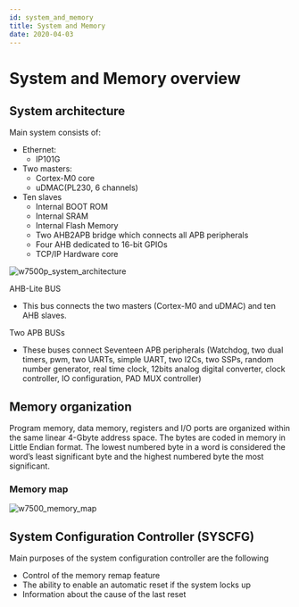 ```yaml
---
id: system_and_memory
title: System and Memory
date: 2020-04-03
---
```





# System and Memory overview
## System architecture
Main system consists of:

  * Ethernet:
    * IP101G
  * Two masters:
    * Cortex-M0 core
    * uDMAC(PL230, 6 channels)
  * Ten slaves
    * Internal BOOT ROM
    * Internal SRAM
    * Internal Flash Memory
    * Two AHB2APB bridge which connects all APB peripherals
    * Four AHB dedicated to 16-bit GPIOs
    * TCP/IP Hardware core

![w7500p_system_architecture](/document_framework/img/products/w7500p/w7500p_system_architecture.jpg)

AHB-Lite BUS

- This bus connects the two masters (Cortex-M0 and uDMAC) and ten AHB slaves.

Two APB BUSs

- These buses connect Seventeen APB peripherals (Watchdog, two dual timers, pwm, two UARTs, simple UART, two I2Cs, two SSPs, random number generator, real time clock, 12bits analog digital converter, clock controller, IO configuration, PAD MUX controller)


## Memory organization

Program memory, data memory, registers and I/O ports are organized within the same linear 4-Gbyte address space.
The bytes are coded in memory in Little Endian format. The lowest numbered byte in a word is considered the word’s least significant byte and the highest numbered byte the most significant.

### Memory map

![w7500_memory_map](/document_framework/img/products/w7500/memory_map.png)

## System Configuration Controller (SYSCFG)

Main purposes of the system configuration controller are the following

  * Control of the memory remap feature
  * The ability to enable an automatic reset if the system locks up
  * Information about the cause of the last reset
